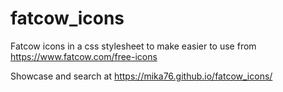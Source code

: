 # fatcow_icons

Fatcow icons in a css stylesheet to make easier to use from https://www.fatcow.com/free-icons

Showcase and search at https://mika76.github.io/fatcow_icons/
